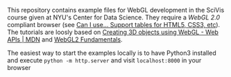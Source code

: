 This repository contains example files for WebGL development in the SciVis course given at NYU's Center for Data Science.  They require a *WebGL 2.0* compliant browser (see [Can I use... Support tables for HTML5, CSS3, etc](https://caniuse.com/#feat=webgl2)).  The tutorials are loosly based on [Creating 3D objects using WebGL - Web APIs | MDN](https://developer.mozilla.org/en-US/docs/Web/API/WebGL_API/Tutorial/Creating_3D_objects_using_WebGL) and [WebGL2 Fundamentals](https://webgl2fundamentals.org).

The easiest way to start the examples locally is to have Python3 installed and execute `python -m http.server` and visit `localhost:8000` in your browser
